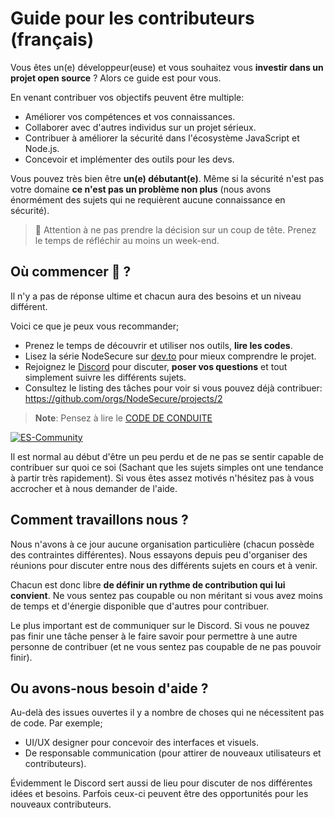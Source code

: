 # Guide pour les contributeurs (français)

Vous êtes un(e) développeur(euse) et vous souhaitez vous **investir dans un projet open source** ? Alors ce guide est pour vous.

En venant contribuer vos objectifs peuvent être multiple:

- Améliorer vos compétences et vos connaissances.
- Collaborer avec d'autres individus sur un projet sérieux.
- Contribuer à améliorer la sécurité dans l'écosystème JavaScript et Node.js.
- Concevoir et implémenter des outils pour les devs.

Vous pouvez très bien être **un(e) débutant(e)**. Même si la sécurité n'est pas votre domaine **ce n'est pas un problème non plus** (nous avons énormément des sujets qui ne requièrent aucune connaissance en sécurité).

> 👀 Attention à ne pas prendre la décision sur un coup de tête. Prenez le temps de réfléchir au moins un week-end.

## Où commencer 🐤 ?

Il n'y a pas de réponse ultime et chacun aura des besoins et un niveau différent.

Voici ce que je peux vous recommander;

- Prenez le temps de découvrir et utiliser nos outils, **lire les codes**.
- Lisez la série NodeSecure sur [dev.to](https://dev.to/fraxken/node-secure-release-v0-4-0-2oih) pour mieux comprendre le projet.
- Rejoignez le [Discord](https://discord.gg/4Wn8rjAtB4) pour discuter, **poser vos questions** et tout simplement suivre les différents sujets.
- Consultez le listing des tâches pour voir si vous pouvez déjà contribuer: https://github.com/orgs/NodeSecure/projects/2

> **Note**: Pensez à lire le [CODE DE CONDUITE](https://github.com/NodeSecure/Governance/blob/main/CODE_OF_CONDUCT.md)

[![ES-Community](https://discordapp.com/api/guilds/640183220452720650/embed.png?style=banner2)](https://discord.gg/4Wn8rjAtB4)

Il est normal au début d'être un peu perdu et de ne pas se sentir capable de contribuer sur quoi ce soi (Sachant que les sujets simples ont une tendance à partir très rapidement). Si vous êtes assez motivés n'hésitez pas à vous accrocher et à nous demander de l'aide.

## Comment travaillons nous ?

Nous n'avons à ce jour aucune organisation particulière (chacun possède des contraintes différentes). Nous essayons depuis peu d'organiser des réunions pour discuter entre nous des différents sujets en cours et à venir.

Chacun est donc libre **de définir un rythme de contribution qui lui convient**. Ne vous sentez pas coupable ou non méritant si vous avez moins de temps et d'énergie disponible que d'autres pour contribuer.

Le plus important est de communiquer sur le Discord. Si vous ne pouvez pas finir une tâche penser à le faire savoir pour permettre à une autre personne de contribuer (et ne vous sentez pas coupable de ne pas pouvoir finir).

## Ou avons-nous besoin d'aide ?

Au-delà des issues ouvertes il y a nombre de choses qui ne nécessitent pas de code. Par exemple;

- UI/UX designer pour concevoir des interfaces et visuels.
- De responsable communication (pour attirer de nouveaux utilisateurs et contributeurs).

Évidemment le Discord sert aussi de lieu pour discuter de nos différentes idées et besoins. Parfois ceux-ci peuvent être des opportunités pour les nouveaux contributeurs.
